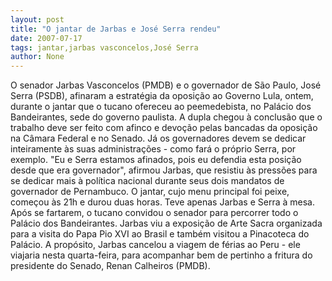 ```yaml
---
layout: post
title: "O jantar de Jarbas e José Serra rendeu"
date: 2007-07-17
tags: jantar,jarbas vasconcelos,José Serra
author: None
---
```

O senador Jarbas Vasconcelos (PMDB) e o governador de S&atilde;o Paulo, Jos&eacute; Serra (PSDB), afinaram a estrat&eacute;gia da oposi&ccedil;&atilde;o ao Governo Lula, ontem, durante o jantar que o tucano ofereceu ao peemedebista, no Pal&aacute;cio dos Bandeirantes, sede do governo paulista.
A dupla chegou &agrave; conclus&atilde;o que o trabalho deve ser feito com afinco e devo&ccedil;&atilde;o pelas bancadas da oposi&ccedil;&atilde;o na C&acirc;mara Federal e no Senado. J&aacute; os governadores devem se dedicar inteiramente &agrave;s suas administra&ccedil;&otilde;es - como far&aacute; o pr&oacute;prio Serra, por exemplo. 
&quot;Eu e Serra estamos afinados, pois eu defendia esta posi&ccedil;&atilde;o desde que era governador&quot;, afirmou Jarbas, que resistiu &agrave;s press&otilde;es para se dedicar mais &agrave; pol&iacute;tica nacional durante seus dois mandatos de governador de Pernambuco.
O jantar, cujo menu principal foi peixe, come&ccedil;ou &agrave;s 21h e durou duas horas. Teve apenas Jarbas e Serra &agrave; mesa. Ap&oacute;s se fartarem, o tucano convidou o senador para percorrer todo o Pal&aacute;cio dos Bandeirantes. Jarbas viu a exposi&ccedil;&atilde;o de Arte Sacra organizada para a visita do Papa Pio XVI ao Brasil e tamb&eacute;m visitou a Pinacoteca do Pal&aacute;cio.
A prop&oacute;sito, Jarbas cancelou a viagem de f&eacute;rias ao Peru - ele viajaria nesta quarta-feira, para acompanhar bem de pertinho a fritura do presidente do Senado, Renan Calheiros (PMDB).&nbsp; 
